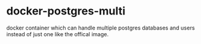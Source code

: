 # docker-postgres-multi
docker container which can handle multiple postgres databases and users instead of just one like the offical image.

